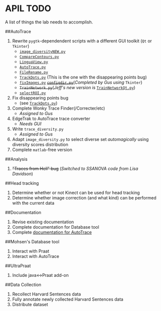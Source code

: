 APIL TODO
===
A list of things the lab needs to accomplish.

##AutoTrace
1. Rewrite `pygtk`-dependendent scripts with a different GUI toolkit (`Qt` or `Tkinter`)
     - [`image_diversityNEW.py`](https://github.com/jjberry/Autotrace/blob/master/matlab-version/image_diversityNEW.py)
     - [`CompareContours.py`](https://github.com/jjberry/Autotrace/blob/master/matlab-version/CompareContours.py)
     - [`LinguaView.py`](https://github.com/jjberry/Autotrace/blob/master/matlab-version/LinguaView.py)
     - [`AutoTrace.py`](https://github.com/jjberry/Autotrace/blob/master/matlab-version/AutoTrace.py)
     - [`FileRename.py`](https://github.com/jjberry/Autotrace/blob/master/matlab-version/FileRename.py)
     - [`TrackDots.py`](https://github.com/jjberry/Autotrace/blob/master/matlab-version/TrackDots.py) (This is the one with the disappearing points bug)
     - [`fixImages.py`](https://github.com/jjberry/Autotrace/blob/master/matlab-version/fixImages.py) ~~[`configdir.py`](https://github.com/jjberry/Autotrace/blob/master/matlab-version/configdir.py)~~(*Completed by Gus using* `Tkinter`)
     - ~~`TrainNetwork.py`~~(*Jeff's new version is* [`TrainNetworkQt.py`](https://github.com/jjberry/Autotrace/blob/master/under-development/TrainNetworkQt.py))
     - [`selectROI.py`](https://github.com/jjberry/Autotrace/blob/master/matlab-version/SelectROI.py)
2.  Fix disappearing points bug
     - (see [`TrackDots.py`](https://github.com/jjberry/Autotrace/blob/master/matlab-version/TrackDots.py))
3.  Complete Wonky Trace Finder(/Correcter/etc)
     - *Assigned to Gus*
4.  EdgeTrak to AutoTrace trace converter
     -  *Needs GUI*
5.  Write `trace_diversity.py`  
     - *Assigned to Gus*
6.  Adapt `image_diversity.py` to select diverse set *automagically* using diversity scores distribution  
7.  Complete `matlab`-free version

##Analysis  
1.  ~~"Traces from Hell" bug~~ (*Switched to SSANOVA code from Lisa Davidson*)

##Head tracking
1. Determine whether or not Kinect can be used for head tracking
2. Determine whether image correction (and what kind) can be performed with the current data

##Documentation  
1. Revise existing documentation
2. Complete documentation for Database tool
3. Complete [documentation for AutoTrace](https://github.com/jjberry/Autotrace/tree/master/documentation)

##Mohsen's Database tool
1. Interact with Praat
2.  Interact with AutoTrace

##UltraPraat
1.  Include java<->Praat add-on

##Data Collection  
1. Recollect Harvard Sentences data
2.  Fully annotate newly collected Harvard Sentences data
3.  Distribute dataset
